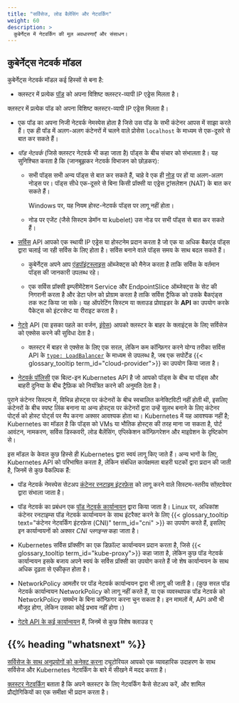 ```yaml
---
title: "सर्विसेज, लोड बैलेंसिंग और नेटवर्किंग"
weight: 60
description: >
  कुबेर्नेट्स में नेटवर्किंग की मूल अवधारणाएँ और संसाधन।
---
```


## कुबेर्नेट्स नेटवर्क मॉडल

कुबेर्नेट्स नेटवर्क मॉडल कई हिस्सों से बना है:

* क्लस्टर में प्रत्येक [पॉड](/docs/concepts/workloads/pods/) को अपना विशिष्ट क्लस्टर-व्यापी IP एड्रेस मिलता है।

क्लस्टर में प्रत्येक पॉड को अपना विशिष्ट क्लस्टर-व्यापी IP एड्रेस मिलता है।

  * एक पॉड का अपना निजी नेटवर्क नेमस्पेस होता है जिसे उस पॉड के सभी कंटेनर आपस में साझा करते हैं। एक ही पॉड में अलग-अलग कंटेनरों में चलने वाले प्रोसेस `localhost` के माध्यम से एक-दूसरे से बात कर सकते हैं।

* _पॉड नेटवर्क_ (जिसे क्लस्टर नेटवर्क भी कहा जाता है) पॉड्स के बीच संचार को संभालता है। यह सुनिश्चित करता है कि (जानबूझकर नेटवर्क विभाजन को छोड़कर):

  * सभी पॉड्स सभी अन्य पॉड्स से बात कर सकते हैं, चाहे वे एक ही [नोड](/docs/concepts/architecture/nodes/) पर हों या अलग-अलग नोड्स पर। पॉड्स सीधे एक-दूसरे से बिना किसी प्रॉक्सी या एड्रेस ट्रांसलेशन (NAT) के बात कर सकते हैं।

    Windows पर, यह नियम होस्ट-नेटवर्क पॉड्स पर लागू नहीं होता।

  * नोड पर एजेंट (जैसे सिस्टम डेमॉन या kubelet) उस नोड पर सभी पॉड्स से बात कर सकते हैं।

* [सर्विस](/docs/concepts/services-networking/service/) API आपको एक स्थायी IP एड्रेस या होस्टनेम प्रदान करता है जो एक या अधिक बैकएंड पॉड्स द्वारा चलाई जा रही सर्विस के लिए होता है। सर्विस बनाने वाले पॉड्स समय के साथ बदल सकते हैं।

  * कुबेर्नेट्स अपने आप [एंडपॉइंटस्लाइस](/docs/concepts/services-networking/endpoint-slices/) ऑब्जेक्ट्स को मैनेज करता है ताकि सर्विस के वर्तमान पॉड्स की जानकारी उपलब्ध रहे।

  * एक सर्विस प्रॉक्सी इम्प्लीमेंटेशन Service और EndpointSlice ऑब्जेक्ट्स के सेट की निगरानी करता है और डेटा प्लेन को प्रोग्राम करता है ताकि सर्विस ट्रैफिक को उसके बैकएंड्स तक रूट किया जा सके। यह ऑपरेटिंग सिस्टम या क्लाउड प्रोवाइडर के **API** का उपयोग करके पैकेट्स को इंटरसेप्ट या रीराइट करता है।

* [गेटवे](/docs/concepts/services-networking/gateway/) API (या इसका पहले का वर्जन, [इंग्रेस](/docs/concepts/services-networking/ingress/)) आपको क्लस्टर के बाहर के क्लाइंट्स के लिए सर्विसेज को एक्सेस करने की सुविधा देता है।

  * क्लस्टर में बाहर से एक्सेस के लिए एक सरल, लेकिन कम कॉन्फ़िगर करने योग्य तरीका सर्विस API के [`type: LoadBalancer`](/docs/concepts/services-networking/service/#loadbalancer) के माध्यम से उपलब्ध है, जब एक सपोर्टेड {{< glossary_tooltip term_id="cloud-provider">}} का उपयोग किया जाता है।

* [नेटवर्क पॉलिसी](/docs/concepts/services-networking/network-policies) एक बिल्ट-इन Kubernetes API है जो आपको पॉड्स के बीच या पॉड्स और बाहरी दुनिया के बीच ट्रैफ़िक को नियंत्रित करने की अनुमति देता है।

पुराने कंटेनर सिस्टम में, विभिन्न होस्ट्स पर कंटेनरों के बीच स्वचालित कनेक्टिविटी नहीं होती थी, इसलिए कंटेनरों के बीच स्पष्ट लिंक बनाना या अन्य होस्ट्स पर कंटेनरों द्वारा उन्हें सुलभ बनाने के लिए कंटेनर पोर्ट्स को होस्ट पोर्ट्स पर मैप करना अक्सर आवश्यक होता था। Kubernetes में यह आवश्यक नहीं है; Kubernetes का मॉडल है कि पॉड्स को VMs या भौतिक होस्ट्स की तरह माना जा सकता है, पोर्ट आवंटन, नामकरण, सर्विस डिस्कवरी, लोड बैलेंसिंग, एप्लिकेशन कॉन्फ़िगरेशन और माइग्रेशन के दृष्टिकोण से।

इस मॉडल के केवल कुछ हिस्से ही Kubernetes द्वारा स्वयं लागू किए जाते हैं। अन्य भागों के लिए, Kubernetes API को परिभाषित करता है, लेकिन संबंधित कार्यक्षमता बाहरी घटकों द्वारा प्रदान की जाती है, जिनमें से कुछ वैकल्पिक हैं:

* पॉड नेटवर्क नेमस्पेस सेटअप [कंटेनर रनटाइम इंटरफ़ेस](/docs/concepts/architecture/cri.md) को लागू करने वाले सिस्टम-स्तरीय सॉफ़्टवेयर द्वारा संभाला जाता है।

* पॉड नेटवर्क का प्रबंधन एक [पॉड नेटवर्क कार्यान्वयन](/docs/concepts/cluster-administration/addons/#networking-and-network-policy) द्वारा किया जाता है। Linux पर, अधिकांश कंटेनर रनटाइम्स पॉड नेटवर्क कार्यान्वयन के साथ इंटरैक्ट करने के लिए {{< glossary_tooltip text="कंटेनर नेटवर्किंग इंटरफ़ेस (CNI)" term_id="cni" >}} का उपयोग करते हैं, इसलिए इन कार्यान्वयनों को अक्सर _CNI प्लगइन्स_ कहा जाता है।

* Kubernetes सर्विस प्रॉक्सींग का एक डिफ़ॉल्ट कार्यान्वयन प्रदान करता है, जिसे {{< glossary_tooltip term_id="kube-proxy">}} कहा जाता है, लेकिन कुछ पॉड नेटवर्क कार्यान्वयन इसके बजाय अपने स्वयं के सर्विस प्रॉक्सी का उपयोग करते हैं जो शेष कार्यान्वयन के साथ अधिक दृढ़ता से एकीकृत होता है।

* NetworkPolicy आमतौर पर पॉड नेटवर्क कार्यान्वयन द्वारा भी लागू की जाती है। (कुछ सरल पॉड नेटवर्क कार्यान्वयन NetworkPolicy को लागू नहीं करते हैं, या एक व्यवस्थापक पॉड नेटवर्क को NetworkPolicy समर्थन के बिना कॉन्फ़िगर करना चुन सकता है। इन मामलों में, API अभी भी मौजूद होगा, लेकिन उसका कोई प्रभाव नहीं होगा।)

* [गेटवे API के कई कार्यान्वयन](https://gateway-api.sigs.k8s.io/implementations/) हैं, जिनमें से कुछ विशेष क्लाउड ए

## {{% heading "whatsnext" %}}

[सर्विसेज के साथ अनुप्रयोगों को कनेक्ट करना](/docs/tutorials/services/connect-applications-service/) ट्यूटोरियल आपको एक व्यावहारिक उदाहरण के साथ सर्विसेज और Kubernetes नेटवर्किंग के बारे में सीखने में मदद करता है।

[क्लस्टर नेटवर्किंग](/docs/concepts/cluster-administration/networking/) बताता है कि अपने क्लस्टर के लिए नेटवर्किंग कैसे सेटअप करें, और शामिल प्रौद्योगिकियों का एक समीक्षा भी प्रदान करता है।
